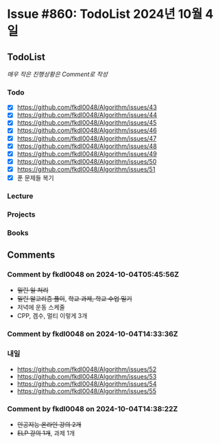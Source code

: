 # Issue #860: TodoList 2024년 10월 4일

## TodoList

*매우 작은 진행상황은 Comment로 작성*

### Todo  

- [x] https://github.com/fkdl0048/Algorithm/issues/43
- [x] https://github.com/fkdl0048/Algorithm/issues/44
- [x] https://github.com/fkdl0048/Algorithm/issues/45
- [x] https://github.com/fkdl0048/Algorithm/issues/46
- [x] https://github.com/fkdl0048/Algorithm/issues/47
- [x] https://github.com/fkdl0048/Algorithm/issues/48
- [x] https://github.com/fkdl0048/Algorithm/issues/49
- [x] https://github.com/fkdl0048/Algorithm/issues/50
- [x] https://github.com/fkdl0048/Algorithm/issues/51
- [x] 푼 문제들 복기

### Lecture

### Projects

### Books


## Comments

### Comment by fkdl0048 on 2024-10-04T05:45:56Z

- ~~밀린 일 처리~~
- ~~밀린 알고리즘 풀이~~, ~~학교 과제, 학교 수업 밀기~~
- 저녁에 운동 스케줄
- CPP, 겜수, 멀티 이렇게 3개

### Comment by fkdl0048 on 2024-10-04T14:33:36Z

### 내일

- https://github.com/fkdl0048/Algorithm/issues/52
- https://github.com/fkdl0048/Algorithm/issues/53
- https://github.com/fkdl0048/Algorithm/issues/54
- https://github.com/fkdl0048/Algorithm/issues/55

### Comment by fkdl0048 on 2024-10-04T14:38:22Z

- ~~인공지능 온라인 강의 2개~~
- ~~ELP 강의 1개~~, 과제 1개

